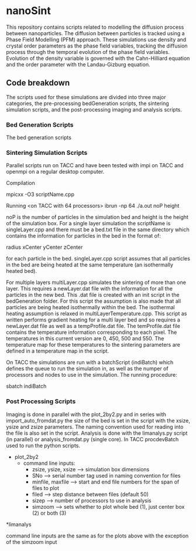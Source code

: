 # nanoSint 
This repository contains scripts related to modelling the diffusion process between nanoparticles. The diffusion between particles is tracked using a Phase Field Modelling (PFM) approach. These simulations use density and crystal order parameters as the phase field variables, tracking the diffusion process through the temporal evolution of the phase field variables. Evolution of the density variable is governed with the Cahn-Hilliard equation and the order parameter with the Landau-Gizburg equation. 

## Code breakdown
The scripts used for these simulations are divided into three major categories, the pre-processing bedGeneration scripts, the sintering simulation scripts, and the post-processing imaging and analysis scripts.

### Bed Generation Scripts
The bed generation scripts 

### Sintering Simulation Scripts
Parallel scripts run on TACC and have been tested with impi on TACC and openmpi on a regular desktop computer. 

Compilation

mpicxx -O3 scriptName.cpp

Running
<on TACC with 64 processors>
ibrun -np 64 ./a.out noP height

noP is the number of particles in the simulation bed and height is the height of the simulation box. For a single layer simulation the scriptName is singleLayer.cpp and there must be a bed.txt file in the same directory which contains the information for particles in the bed in the format of:

radius  xCenter   yCenter   zCenter

for each particle in the bed. singleLayer.cpp script assumes that all particles in the bed are being heated at the same temperature (an isothermally heated bed). 

For multiple layers multiLayer.cpp simulates the sintering of more than one layer. This requires a newLayer.dat file with the information for all the particles in the new bed. This .dat file is created with an init script in the bedGeneration folder. For this script the assumption is also made that all particles are being heated isothermally within the bed. The isothermal heating assumption is relaxed in multiLayerTemperature.cpp. This script as written performs gradient heating for a multi layer bed and so requires a newLayer.dat file as well as a tempProfile.dat file. The temProfile.dat file contains the temperature information corresponding to each pixel. The temperatures in this current version are 0, 450, 500 and 550. The temperature map for these temperatures to the sintering parameters are defined in a temperature map in the script.

On TACC the simulations are run with a batchScript (indiBatch) which defines the queue to run the simulation in, as well as the numper of processors and nodes to use in the simulation. The running procedure:

sbatch indiBatch

### Post Processing Scripts
Imaging is done in parallel with the plot_2by2.py and in series with import_auto_fromdat.py the size of the bed is set in the script with the xsize, ysize and zsize parameters. The naming convention used for reading into the file is also set in the script. Analysis is done with the limanalys.py script (in parallel) or analysis_fromdat.py (single core). In TACC procdevBatch used to run the python scripts.

* plot_2by2
  * command line inputs:
    * zsize, ysize, xsize --> simulation box dimensions
    * SNo --> serial number tag used in naming convention for files
    * minfile, maxfile --> start and end file numbers for the span of files to plot
    * filed --> step distance between files (default 50)
    * sizep --> number of processors to use in analysis
    * simzoom --> sets whether to plot whole bed (1), just center box (2) or both (3)

*limanalys

command line inputs are the same as for the plots above with the exception of the simzoom input



